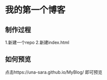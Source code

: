 # 我的第一个博客

## 制作过程

  1.新建一个repo
  2.新建index.html
 
  
## 如何预览

点击https://una-sara.github.io/MyBlog/ 即可预览

